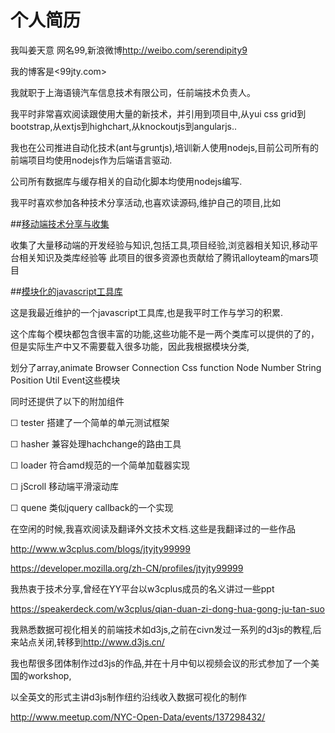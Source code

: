 个人简历
==============
我叫姜天意 网名99,新浪微博<http://weibo.com/serendipity9>

我的博客是<99jty.com>

我就职于上海语镜汽车信息技术有限公司，任前端技术负责人。

我平时非常喜欢阅读跟使用大量的新技术，并引用到项目中,从yui css grid到bootstrap,从extjs到highchart,从knockoutjs到angularjs..

我也在公司推进自动化技术(ant与gruntjs),培训新人使用nodejs,目前公司所有的前端项目均使用nodejs作为后端语言驱动.

公司所有数据库与缓存相关的自动化脚本均使用nodejs编写.


我平时喜欢参加各种技术分享活动,也喜欢读源码,维护自己的项目,比如

##[移动端技术分享与收集](https://github.com/jtyjty99999/mobileTech "移动端技术分享与收集")

收集了大量移动端的开发经验与知识,包括工具,项目经验,浏览器相关知识,移动平台相关知识及类库经验等
此项目的很多资源也贡献给了腾讯alloyteam的mars项目


##[模块化的javascript工具库](https://github.com/jtyjty99999/astral "模块化的javascript工具库")

这是我最近维护的一个javascript工具库,也是我平时工作与学习的积累.

这个库每个模块都包含很丰富的功能,这些功能不是一两个类库可以提供的了的，但是实际生产中又不需要载入很多功能，因此我根据模块分类,

划分了array,animate Browser Connection  Css function  Node Number String Position Util  Event这些模块

同时还提供了以下的附加组件

 ☐ tester 搭建了一个简单的单元测试框架
 
 ☐ hasher 兼容处理hachchange的路由工具
 
 ☐ loader 符合amd规范的一个简单加载器实现
 
 ☐ jScroll 移动端平滑滚动库 
 
 ☐ quene 类似jquery callback的一个实现
   
   
 在空闲的时候,我喜欢阅读及翻译外文技术文档.这些是我翻译过的一些作品
 
 <http://www.w3cplus.com/blogs/jtyjty99999>
 
 <https://developer.mozilla.org/zh-CN/profiles/jtyjty99999>
 
 
 我热衷于技术分享,曾经在YY平台以w3cplus成员的名义讲过一些ppt
 
 <https://speakerdeck.com/w3cplus/qian-duan-zi-dong-hua-gong-ju-tan-suo>
 
 
 我熟悉数据可视化相关的前端技术如d3js,之前在civn发过一系列的d3js的教程,后来站点关闭,转移到<http://www.d3js.cn/>
 
 我也帮很多团体制作过d3js的作品,并在十月中旬以视频会议的形式参加了一个美国的workshop,
 
 以全英文的形式主讲d3js制作纽约沿线收入数据可视化的制作
 
 <http://www.meetup.com/NYC-Open-Data/events/137298432/>
